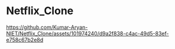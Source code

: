 # Netflix_Clone

https://github.com/Kumar-Aryan-NIET/Netflix_Clone/assets/101974240/d9a2f838-c4ac-49d5-83ef-e758c67b2e8d

